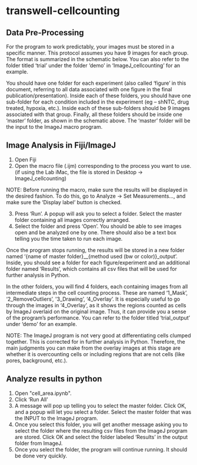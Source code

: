 # transwell-cellcounting
## Data Pre-Processing 
 
For the program to work predictably, your images must be stored in a specific manner. This protocol assumes you have 9 images for each group. The format is summarized in the schematic below. You can also refer to the folder titled ‘trial’ under the folder ‘demo’ in ‘ImageJ_cellcounting’ for an example. 
 
You should have one folder for each experiment (also called ‘figure’ in this document, referring to all data associated with one figure in the final publication/presentation). Inside each of these folders, you should have one sub-folder for each condition included in the experiment (eg – shNTC, drug treated, hypoxia, etc.). Inside each of these sub-folders should be 9 images associated with that group. Finally, all these folders should be inside one ‘master’ folder, as shown in the schematic above. The ‘master’ folder will be the input to the ImageJ macro program.  
 
## Image Analysis in Fiji/ImageJ 
 
1. Open Fiji 
2. Open the macro file (.ijm) corresponding to the process you want to use. (if using the Lab iMac, the file is stored in Desktop -> ImageJ_cellcounting)  
 
NOTE: Before running the macro, make sure the results will be displayed in the desired fashion. To do this, go to Analyze -> Set Measurements…, and make sure the ‘Display label’ button is checked.
 
3. Press ‘Run’. 
A popup will ask you to select a folder. Select the master folder containing all images correctly arranged. 
4. Select the folder and press ‘Open’. You should be able to see images open and be analyzed one by one. There should also be a text box telling you the time taken to run each image. 

Once the program stops running, the results will be stored in a new folder named ‘{name of master folder}__{method used (bw or color)}_output’. Inside, you should see a folder for each figure/experiment and an additional folder named ‘Results’, which contains all csv files that will be used for further analysis in Python. 
 
In the other folders, you will find 4 folders, each containing images from all intermediate steps in the cell counting process. These are named ‘1_Mask’, ‘2_RemoveOutliers’, '3_Drawing’, ‘4_Overlay’. It is especially useful to go through the images in ‘4_Overlay’, as it shows the regions counted as cells by ImageJ overlaid on the original image. Thus, it can provide you a sense of the program’s performance. You can refer to the folder titled ‘trial_output’ under ‘demo’ for an example. 
 
NOTE: The ImageJ program is not very good at differentiating cells clumped together. This is corrected for in further analysis in Python. Therefore, the main judgments you can make from the overlay images at this stage are whether it is overcounting cells or including regions that are not cells (like pores, background, etc.). 

## Analyze results in python
1. Open "cell_area.ipynb".
2. Click ‘Run All’
3. A message will pop up telling you to select the master folder. Click OK, and a popup will let you select a folder. Select the master folder that was the INPUT to the ImageJ program.
4. Once you select this folder, you will get another message asking you to select the folder where the resulting csv files from the ImageJ program are stored. Click OK and select the folder labeled ‘Results’ in the output folder from ImageJ.
5. Once you select the folder, the program will continue running. It should be done very quickly.
